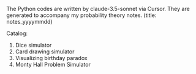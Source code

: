 The Python codes are written by claude-3.5-sonnet via Cursor. They are generated to accompany my probability theory notes. (title: notes_yyyymmdd)

Catalog:
1. Dice simulator
2. Card drawing simulator
3. Visualizing birthday paradox
4. Monty Hall Problem Simulator
